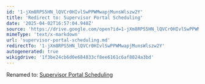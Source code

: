 ```yaml
---
id: '1-jXm8RPS5HN_lQVCr0HIvlSwPPWMwapjMunsWlszw2Y'
title: 'Redirect to: Supervisor Portal Scheduling'
date: '2025-04-02T16:57:04.940Z'
source: 'https://drive.google.com/open?id=1-jXm8RPS5HN_lQVCr0HIvlSwPPWMwapjMunsWlszw2Y'
mimeType: 'text/x-markdown'
url: 'supervisor-portal-scheduling.md'
redirectTo: '1-jXm8RPS5HN_lQVCr0HIvlSwPPWMwapjMunsWlszw2Y'
autogenerated: true
wikigdrive: '1f3be24cb6d0e684833cf8ee6161c6af8024a3bd'
---
```

Renamed to: [Supervisor Portal Scheduling](supervisor-portal-scheduling.md)
